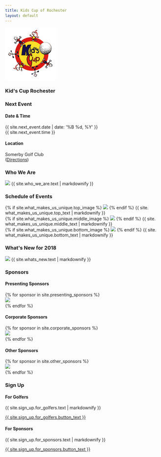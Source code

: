 ```yaml
---
title: Kids Cup of Rochester
layout: default
---
```


<section id="intro"> <div class="background-image" style="background-image: url('{{ site.intro.image }}');"></div> <section id="intro-content"> <img class="icon" src="assets/images/kids_cup_logo.png"> <h1 class="title">Kid's Cup Rochester</h1> </section> </section> <section id="event-details" class="has-light-gray-background"> <div class="container"> <div class="item flex-100"> <h3 class="is-center-aligned is-section-heading">Next Event</h3> </div> <div class="item flex-50 is-center-aligned"> <span class="fa fa-calendar fa-2x is-icon"></span> <h4>Date & Time</h4> <p> {{ site.next_event.date | date: '%B %d, %Y' }} <br> {{ site.next_event.time }} </p> </div> <div class="item flex-50 is-center-aligned"> <span class="fa fa-map-marker fa-2x is-icon"></span> <h4>Location</h4> <p> Somerby Golf Club <br> (<a href="{{ site.next_event.directions_url }}" target="_blank">Directions</a>) </p> </div> </div> </section> <section id="who-we-are"> <div class="container"> <div class="item flex-100"> <h3 class="is-center-aligned is-section-heading">Who We Are</h3> <img class="is-floated-right" src="{{ site.who_we_are.image }}" /> {{ site.who_we_are.text | markdownify }} </div> </div> </section> <section id="what-makes-us-unique" class="has-light-gray-background"> <div class="container"> <div class="item flex-100"> <h3 class="is-center-aligned is-section-heading">Schedule of Events</h3> {% if site.what_makes_us_unique.top_image %} <img class="is-floated-left" src="{{ site.what_makes_us_unique.top_image }}" /> {% endif %} {{ site. what_makes_us_unique.top_text | markdownify }} </div> <div class="item flex-100"> {% if site.what_makes_us_unique.middle_image %} <img class="is-floated-right" src="{{ site.what_makes_us_unique.middle_image }}" /> {% endif %} {{ site. what_makes_us_unique.middle_text | markdownify }} </div> <div class="item flex-100"> {% if site.what_makes_us_unique.bottom_image %} <img class="is-floated-left" src="{{ site.what_makes_us_unique.bottom_image }}" /> {% endif %} {{ site. what_makes_us_unique.bottom_text | markdownify }} </div> </div> </section> <section id="whats-new"> <div class="container"> <div class="item flex-100"> <h3 class="is-center-aligned is-section-heading">What's New for 2018</h3> <img class="is-floated-right" src="{{ site.whats_new.image }}" /> {{ site.whats_new.text | markdownify }} </div> </div> </section> <section id="sponsors" class="has-light-gray-background"> <div class="container"> <div class="item flex-100"> <h3 class="is-center-aligned is-section-heading no-bottom-margin">Sponsors</h3> </div> <div class="item flex-100"> <div class="container is-full-width has-centered-items has-no-padding"> <div class="item flex-100"> <h4 class="is-center-aligned is-subsection-heading">Presenting Sponsors</h4> </div> {% for sponsor in site.presenting_sponsors %} <div class="item flex-33 flex-50-tablet has-padding-two has-gutter has-centered-content has-white-background"> <a href="{{ sponsor.link}}" target="_blank" class="item-overlay-link"></a> <img src="{{ sponsor.image }}" class="has-no-margins" /> </div> {% endfor %} </div> </div> <div class="item flex-100"> <div class="container is-full-width has-centered-items has-no-padding"> <div class="item flex-100"> <h4 class="is-center-aligned is-subsection-heading">Corporate Sponsors</h4> </div> {% for sponsor in site.corporate_sponsors %} <div class="item flex-25 flex-33-tablet has-padding-two has-gutter has-centered-content has-white-background"> <a href="{{ sponsor.link}}" target="_blank" class="item-overlay-link"></a> <img src="{{ sponsor.image }}" class="has-no-margins" /> </div> {% endfor %} </div> </div> <div class="item flex-100"> <div class="container is-full-width has-centered-items has-no-padding"> <div class="item flex-100"> <h4 class="is-center-aligned is-subsection-heading">Other Sponsors</h4> </div> {% for sponsor in site.other_sponsors %} <div class="item flex-25 flex-33-tablet has-padding-two has-gutter has-centered-content has-white-background"> <a href="{{ sponsor.link}}" target="_blank" class="item-overlay-link"></a> <img src="{{ sponsor.image }}" class="has-no-margins" /> </div> {% endfor %} </div> </div> </div> </section> <section id="sign-up"> <div class="container"> <div class="item flex-100"> <h3 class="is-center-aligned is-section-heading">Sign Up</h3> </div> <div class="item flex-50 has-gutter is-center-aligned"> <span class="fa fa-flag fa-2x is-icon"></span> <h4>For Golfers</h4> {{ site.sign_up.for_golfers.text | markdownify }} <p><a class="is-button" href="{{ site.sign_up.for_golfers.button_link }}" target="_blank">{{ site.sign_up.for_golfers.button_text }}</a></p> </div> <div class="item flex-50 has-gutter is-center-aligned"> <span class="fa fa-handshake-o fa-2x is-icon"></span> <h4>For Sponsors</h4> {{ site.sign_up.for_sponsors.text | markdownify }} <p><a class="is-button" href="{{ site.sign_up.for_sponsors.button_link }}">{{ site.sign_up.for_sponsors.button_text }}</a></p> </div> </div> </section>